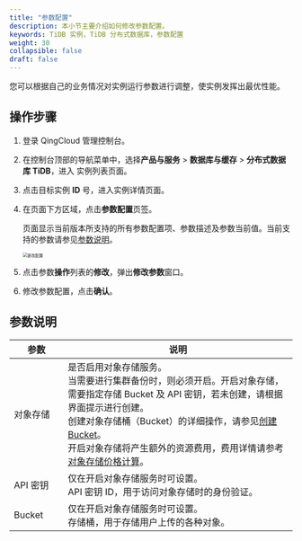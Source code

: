 ```yaml
---
title: "参数配置"
description: 本小节主要介绍如何修改参数配置。 
keywords: TiDB 实例，TiDB 分布式数据库，参数配置
weight: 30
collapsible: false
draft: false
---
```


您可以根据自己的业务情况对实例运行参数进行调整，使实例发挥出最优性能。

## 操作步骤

1. 登录 QingCloud 管理控制台。

2. 在控制台顶部的导航菜单中，选择**产品与服务** > **数据库与缓存** > **分布式数据库 TiDB**，进入 实例列表页面。

3. 点击目标实例 **ID** 号，进入实例详情页面。

4. 在页面下方区域，点击**参数配置**页签。

   页面显示当前版本所支持的所有参数配置项、参数描述及参数当前值。当前支持的参数请参见[参数说明](#参数说明)。

   <img src="../../_images/mdy_paras.png" alt="更改配置" style="zoom:50%;" />

5. 点击参数**操作**列表的**修改**，弹出**修改参数**窗口。

6. 修改参数配置，点击**确认**。

## 参数说明

| <span style="display:inline-block;width:80px">参数</span> | 说明                                                         |
| --------------------------------------------------------- | ------------------------------------------------------------ |
| 对象存储                                                  | 是否启用对象存储服务。<br/>当需要进行集群备份时，则必须开启。开启对象存储，需要指定存储 Bucket 及 API 密钥，若未创建，请根据界面提示进行创建。<br/>创建对象存储桶（Bucket）的详细操作，请参见[创建 Bucket](/storage/object-storage/manual/bucket_manage/#创建-bucket)。<br/>开启对象存储将产生额外的资源费用，费用详情请参考[对象存储价格计算](https://www.qingcloud.com/pricing/#/QingStor)。 |
| API 密钥                                                  | 仅在开启对象存储服务时可设置。<br/>API 密钥 ID，用于访问对象存储时的身份验证。 |
| Bucket                                                    | 仅在开启对象存储服务时可设置。<br/>存储桶，用于存储用户上传的各种对象。 |

